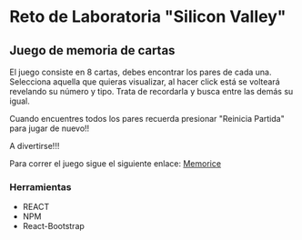 # Reto de Laboratoria "Silicon Valley"

## Juego de memoria de cartas

El juego consiste en 8 cartas, debes encontrar los pares de cada una. Selecciona aquella que quieras visualizar, al hacer click está se volteará revelando su número y tipo. Trata de recordarla y busca entre las demás su igual.

Cuando encuentres todos los pares recuerda presionar "Reinicia Partida" para jugar de nuevo!!

A divertirse!!!

Para correr el juego sigue el siguiente enlace: [Memorice](https://memorycardgamereact-fxeyluoyxv.now.sh/)


### Herramientas

- REACT
- NPM
- React-Bootstrap